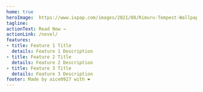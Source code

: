 ```yaml
---
home: true
heroImage:  https://www.ixpap.com/images/2021/08/Rimuru-Tempest-Wallpaper-6.jpg
tagline: 
actionText: Read Now →
actionLink: /novel/
features:
- title: Feature 1 Title
  details: Feature 1 Description
- title: Feature 2 Title
  details: Feature 2 Description
- title: Feature 3 Title
  details: Feature 3 Description
footer: Made by aice0927 with ❤️
---
```

